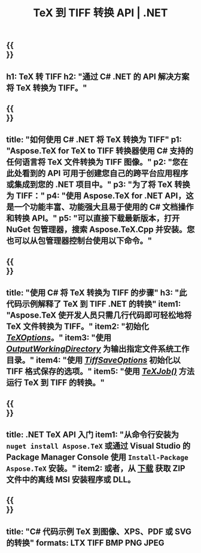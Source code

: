 ﻿---
translation: true
template: /_templates/_conversion-child-net.md
title: TeX 到 TIFF 转换 API | .NET
description: TeX 到 TIFF 的转换功能。将此本地 .NET 库集成到您的项目中，或使用跨平台应用程序将 TeX 转换为 TIFF。
keywords: tex to tiff api net, tex2tiff 集成 c#
url: /net/conversion/tex-to-tiff/
family: tex
platformtag: net
feature: conversion
informat: TEX
outformat: TIFF
otherformats: BMP PNG JPEG PDF SVG XPS
---


{{<section banner>}}
---
h1: TeX 转 TIFF
h2: "通过 C# .NET 的 API 解决方案将 TeX 转换为 TIFF。"
---

{{<section overview>}}
---
title: "如何使用 C# .NET 将 TeX 转换为 TIFF"
p1: "Aspose.TeX for TeX to TIFF 转换器使用 C# 支持的任何语言将 TeX 文件转换为 TIFF 图像。"
p2: "您在此处看到的 API 可用于创建您自己的跨平台应用程序或集成到您的 .NET 项目中。"
p3: "为了将 TeX 转换为 TIFF："
p4: "使用 Aspose.TeX for .NET API，这是一个功能丰富、功能强大且易于使用的 C# 文档操作和转换 API。"
p5: "可以直接下载最新版本，打开 NuGet 包管理器，搜索 Aspose.TeX.Cpp 并安装。您也可以从包管理器控制台使用以下命令。"
---

{{<section feature1>}}
---
title: "使用 C# 将 TeX 转换为 TIFF 的步骤"
h3: "此代码示例解释了 TeX 到 TIFF .NET 的转换"
item1: "Aspose.TeX 使开发人员只需几行代码即可轻松地将 TeX 文件转换为 TIFF。"
item2: "初始化 [*TeXOptions*](https://reference.aspose.com/tex/net/aspose.tex/texoptions/)。"
item3: "使用 [*OutputWorkingDirectory*](https://reference.aspose.com/tex/net/aspose.tex/texoptions/outputworkingdirectory/) 为输出指定文件系统工作目录。"
item4: "使用 [*TiffSaveOptions*](https://reference.aspose.com/tex/net/aspose.tex.presentation.image/tiffsaveoptions/) 初始化以 TIFF 格式保存的选项。"
item5: "使用 [*TeXJob()*](https://reference.aspose.com/tex/net/aspose.tex/texjob/) 方法运行 TeX 到 TIFF 的转换。"
---

{{<section feature2>}}
---
title: .NET TeX API 入门
item1: "从命令行安装为 ```nuget install Aspose.TeX``` 或通过 Visual Studio 的 Package Manager Console 使用 ```Install-Package Aspose.TeX``` 安装。"
item2: 或者，从 [下载](https://releases.aspose.com/tex/net) 获取 ZIP 文件中的离线 MSI 安装程序或 DLL。
---

{{<section widget>}}
---
title: "C# 代码示例 TeX 到图像、XPS、PDF 或 SVG 的转换"
formats: LTX TIFF BMP PNG JPEG
---